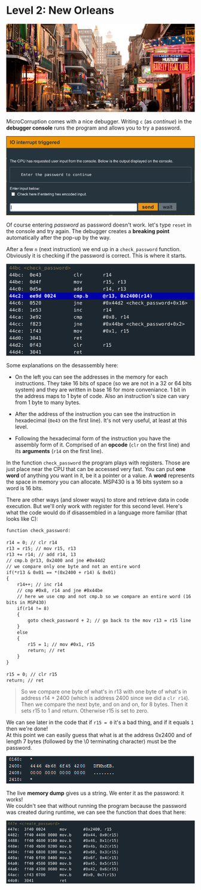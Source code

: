 # Level 2: New Orleans

![new orleans](img/2_3.png)

MicroCorruption comes with a nice debugger. Writing `c` (as *continue*) in the **debugger console** runs the program and allows you to try a password.

![password](img/1_2.png)

Of course entering *password* as password doesn't work. let's type `reset` in the console and try again. The debugger creates a **breaking point** automatically after the pop-up by the way.

After a few `n` (next instruction) we end up in a `check_password` function. Obviously it is checking if the password is correct. This is where it starts.

![e](img/1_3.png)

Some explanations on the desassembly here:

* On the left you can see the addresses in the memory for each instructions. They take 16 bits of space (so we are not in a 32 or 64 bits system) and they are written in base 16 for more conveniance. 1 bit in the address maps to 1 byte of code. Also an instruction's size can vary from 1 byte to many bytes.

* After the address of the instruction you can see the instruction in hexadecimal (`0e43` on the first line). It's not very useful, at least at this level.

* Following the hexadecimal form of the instruction you have the assembly form of it. Comprised of an **opcode** (`clr` on the first line) and its **arguments** (`r14` on the first line).

In the function `check_password` the program plays with registers. Those are just place near the CPU that can be accessed very fast. You can put **one word** of anything you want in it, be it a pointer or a value. A **word** represents the space in memory you can allocate. MSP430 is a 16 bits system so a word is 16 bits.

There are other ways (and slower ways) to store and retrieve data in code execution. But we'll only work with register for this second level. Here's what the code would do if disassembled in a language more familiar (that looks like C):

```
function check_password:

r14 = 0; // clr r14
r13 = r15; // mov r15, r13
r13 += r14; // add r14, 13
// cmp.b @r13, 0x2400 and jne #0x44d2
// we compare only one byte and not an entire word
if(*r13 & 0x01 == *(0x2400 + r14) & 0x01)
{
    r14++; // inc r14
    // cmp #0x8, r14 and jne #0x44be
    // here we use cmp and not cmp.b so we compare an entire word (16 bits in MSP430)
    if(r14 != 8)
    { 
        goto check_password + 2; // go back to the mov r13 = r15 line
    }
    else
    {
        r15 = 1; // mov #0x1, r15
        return; // ret
    }
}

r15 = 0; // clr r15
return; // ret
```

> So we compare one byte of what's in r13 with one byte of what's in address r14 + 2400 (which is address 2400 since we did a `clr r14`).
Then we compare the next byte, and on and on, for 8 bytes. Then it sets r15 to 1 and return. Otherwise r15 is set to zero.

We can see later in the code that if `r15 = 0` it's a bad thing, and if it equals `1` then we're done!  
At this point we can easily guess that what is at the address 0x2400 and of length 7 bytes (followed by the \0 terminating character) must be the password. 

![memory dump](img/1_6.png)

The live **memory dump** gives us a string. We enter it as the password: it works!  
We couldn't see that without running the program because the password was created during runtime, we can see the function that does that here:

![create password](img/1_5.png)